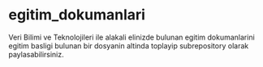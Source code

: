 # egitim_dokumanlari
Veri Bilimi ve Teknolojileri ile alakali elinizde bulunan egitim dokumanlarini egitim basligi bulunan bir dosyanin altinda toplayip subrepository olarak paylasabilirsiniz.

